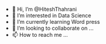 - 👋 Hi, I’m @HiteshThahrani
- 👀 I’m interested in Data Science
- 🌱 I’m currently learning Word press
- 💞️ I’m looking to collaborate on ...
- 📫 How to reach me ...

<!---
HiteshThahrani/HiteshThahrani is a ✨ special ✨ repository because its `README.md` (this file) appears on your GitHub profile.
You can click the Preview link to take a look at your changes.
--->
